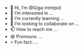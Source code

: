 - 👋 Hi, I’m @Giga-intrepid
- 👀 I’m interested in ...
- 🌱 I’m currently learning ...
- 💞️ I’m looking to collaborate on ...
- 📫 How to reach me ...
- 😄 Pronouns: ...
- ⚡ Fun fact: ...

<!---
Giga-intrepid/Giga-intrepid is a ✨ special ✨ repository because its `README.md` (this file) appears on your GitHub profile.
You can click the Preview link to take a look at your changes.
--->

